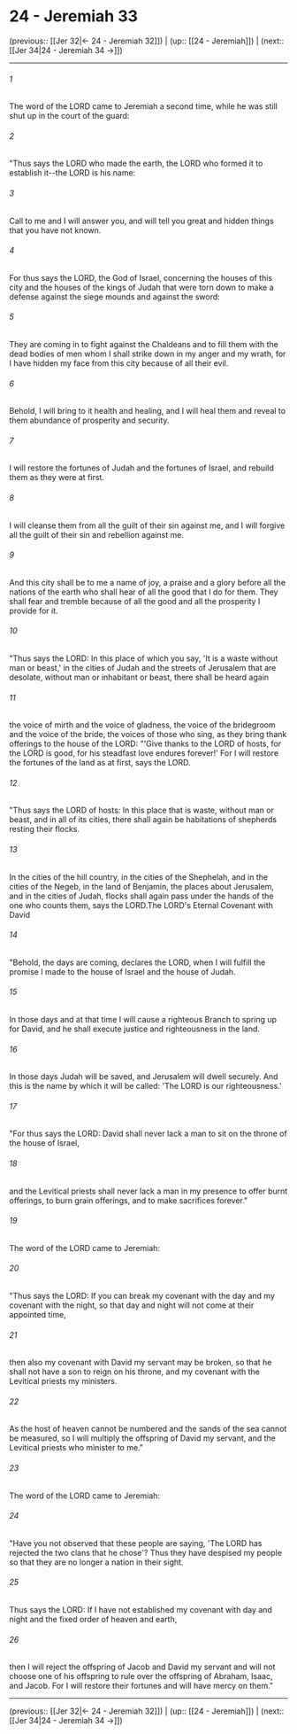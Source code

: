 # 24 - Jeremiah 33

(previous:: [[Jer 32|← 24 - Jeremiah 32]]) | (up:: [[24 - Jeremiah]]) | (next:: [[Jer 34|24 - Jeremiah 34 →]])

***


###### 1 
The word of the LORD came to Jeremiah a second time, while he was still shut up in the court of the guard: 

###### 2 
"Thus says the LORD who made the earth, the LORD who formed it to establish it--the LORD is his name: 

###### 3 
Call to me and I will answer you, and will tell you great and hidden things that you have not known. 

###### 4 
For thus says the LORD, the God of Israel, concerning the houses of this city and the houses of the kings of Judah that were torn down to make a defense against the siege mounds and against the sword: 

###### 5 
They are coming in to fight against the Chaldeans and to fill them with the dead bodies of men whom I shall strike down in my anger and my wrath, for I have hidden my face from this city because of all their evil. 

###### 6 
Behold, I will bring to it health and healing, and I will heal them and reveal to them abundance of prosperity and security. 

###### 7 
I will restore the fortunes of Judah and the fortunes of Israel, and rebuild them as they were at first. 

###### 8 
I will cleanse them from all the guilt of their sin against me, and I will forgive all the guilt of their sin and rebellion against me. 

###### 9 
And this city shall be to me a name of joy, a praise and a glory before all the nations of the earth who shall hear of all the good that I do for them. They shall fear and tremble because of all the good and all the prosperity I provide for it. 

###### 10 
"Thus says the LORD: In this place of which you say, 'It is a waste without man or beast,' in the cities of Judah and the streets of Jerusalem that are desolate, without man or inhabitant or beast, there shall be heard again 

###### 11 
the voice of mirth and the voice of gladness, the voice of the bridegroom and the voice of the bride, the voices of those who sing, as they bring thank offerings to the house of the LORD: "'Give thanks to the LORD of hosts, for the LORD is good, for his steadfast love endures forever!' For I will restore the fortunes of the land as at first, says the LORD. 

###### 12 
"Thus says the LORD of hosts: In this place that is waste, without man or beast, and in all of its cities, there shall again be habitations of shepherds resting their flocks. 

###### 13 
In the cities of the hill country, in the cities of the Shephelah, and in the cities of the Negeb, in the land of Benjamin, the places about Jerusalem, and in the cities of Judah, flocks shall again pass under the hands of the one who counts them, says the LORD.The LORD's Eternal Covenant with David 

###### 14 
"Behold, the days are coming, declares the LORD, when I will fulfill the promise I made to the house of Israel and the house of Judah. 

###### 15 
In those days and at that time I will cause a righteous Branch to spring up for David, and he shall execute justice and righteousness in the land. 

###### 16 
In those days Judah will be saved, and Jerusalem will dwell securely. And this is the name by which it will be called: 'The LORD is our righteousness.' 

###### 17 
"For thus says the LORD: David shall never lack a man to sit on the throne of the house of Israel, 

###### 18 
and the Levitical priests shall never lack a man in my presence to offer burnt offerings, to burn grain offerings, and to make sacrifices forever." 

###### 19 
The word of the LORD came to Jeremiah: 

###### 20 
"Thus says the LORD: If you can break my covenant with the day and my covenant with the night, so that day and night will not come at their appointed time, 

###### 21 
then also my covenant with David my servant may be broken, so that he shall not have a son to reign on his throne, and my covenant with the Levitical priests my ministers. 

###### 22 
As the host of heaven cannot be numbered and the sands of the sea cannot be measured, so I will multiply the offspring of David my servant, and the Levitical priests who minister to me." 

###### 23 
The word of the LORD came to Jeremiah: 

###### 24 
"Have you not observed that these people are saying, 'The LORD has rejected the two clans that he chose'? Thus they have despised my people so that they are no longer a nation in their sight. 

###### 25 
Thus says the LORD: If I have not established my covenant with day and night and the fixed order of heaven and earth, 

###### 26 
then I will reject the offspring of Jacob and David my servant and will not choose one of his offspring to rule over the offspring of Abraham, Isaac, and Jacob. For I will restore their fortunes and will have mercy on them."

***

(previous:: [[Jer 32|← 24 - Jeremiah 32]]) | (up:: [[24 - Jeremiah]]) | (next:: [[Jer 34|24 - Jeremiah 34 →]])
